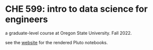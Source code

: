 # CHE 599: intro to data science for engineers

a graduate-level course at Oregon State University. Fall 2022.

see the [website](https://simonensemble.github.io/intro_to_data_science_fall_2022/) for the rendered Pluto notebooks.
